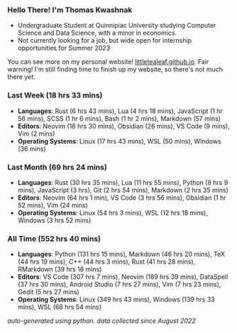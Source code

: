 
### Hello There! I'm Thomas Kwashnak

- Undergraduate Student at Quinnipiac University studying Computer Science and Data Science, with a minor in economics.
- Not currently looking for a job, but wide open for internship opportunities for Summer 2023

You can see more on my personal website! [littletealeaf.github.io](https://littletealeaf.github.io). Fair warning! I'm still finding time to finish up my website, so there's not much there yet.

### Last Week (18 hrs 33 mins)
- **Languages**: Rust (6 hrs 43 mins), Lua (4 hrs 18 mins), JavaScript (1 hr 56 mins), SCSS (1 hr 6 mins), Bash (1 hr 2 mins), Markdown (57 mins)
- **Editors**: Neovim (18 hrs 30 mins), Obsidian (26 mins), VS Code (9 mins), Vim (2 mins)
- **Operating Systems**: Linux (17 hrs 43 mins), WSL (50 mins), Windows (36 mins)
    
### Last Month (69 hrs 24 mins)
- **Languages**: Rust (30 hrs 35 mins), Lua (11 hrs 55 mins), Python (8 hrs 9 mins), JavaScript (3 hrs), Git (2 hrs 54 mins), Markdown (2 hrs 35 mins)
- **Editors**: Neovim (64 hrs 1 min), VS Code (3 hrs 56 mins), Obsidian (1 hr 52 mins), Vim (24 mins)
- **Operating Systems**: Linux (54 hrs 3 mins), WSL (12 hrs 18 mins), Windows (3 hrs 52 mins)
    
### All Time (552 hrs 40 mins)
- **Languages**: Python (131 hrs 15 mins), Markdown (46 hrs 20 mins), TeX (44 hrs 19 mins), C++ (44 hrs 3 mins), Rust (41 hrs 28 mins), RMarkdown (39 hrs 18 mins)
- **Editors**: VS Code (307 hrs 7 mins), Neovim (189 hrs 39 mins), DataSpell (37 hrs 30 mins), Android Studio (7 hrs 27 mins), Vim (7 hrs 23 mins), Gedit (5 hrs 27 mins)
- **Operating Systems**: Linux (349 hrs 43 mins), Windows (139 hrs 33 mins), WSL (68 hrs 54 mins)
    

*auto-generated using python. data collected since August 2022*
